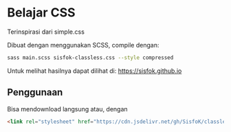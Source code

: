 # Belajar CSS

Terinspirasi dari simple.css

Dibuat dengan menggunakan SCSS, compile dengan:

```zsh
sass main.scss sisfok-classless.css --style compressed
```

Untuk melihat hasilnya dapat dilihat di: https://sisfok.github.io

## Penggunaan

Bisa mendownload langsung atau, dengan 

```html
<link rel="stylesheet" href="https://cdn.jsdelivr.net/gh/SisfoK/classless-css/style.css">
```
